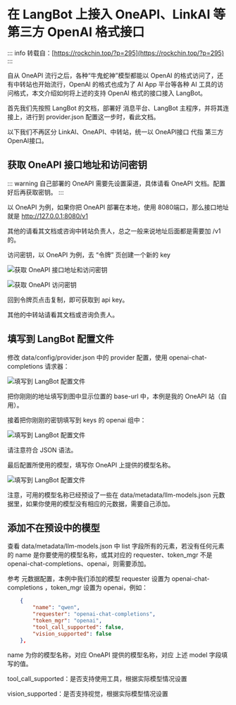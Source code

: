 # 在 LangBot 上接入 OneAPI、LinkAI 等第三方 OpenAI 格式接口

::: info 
转载自：[https://rockchin.top/?p=295](https://rockchin.top/?p=295)
:::

自从 OneAPI 流行之后，各种“牛鬼蛇神”模型都能以 OpenAI 的格式访问了，还有中转站也开始流行，OpenAI 的格式也成为了 AI App 平台等各种 AI 工具的访问格式，本文介绍如何将上述的支持 OpenAI 格式的接口接入 LangBot。

首先我们先按照 LangBot 的文档，部署好 消息平台、LangBot 主程序，并将其连接上，进行到 provider.json 配置这一步时，看此文档。

以下我们不再区分 LinkAI、OneAPI、中转站，统一以 OneAPI接口 代指 第三方OpenAI接口。

## 获取 OneAPI 接口地址和访问密钥

::: warning 
自己部署的 OneAPI 需要先设置渠道，具体请看 OneAPI 文档。配置好后再获取密钥。
:::

以 OneAPI 为例，如果你把 OneAPI 部署在本地，使用 8080端口，那么接口地址就是 http://127.0.0.1:8080/v1

其他的请看其文档或咨询中转站负责人，总之一般来说地址后面都是需要加 /v1 的。

访问密钥，以 OneAPI 为例，去 “令牌” 页创建一个新的 key

![获取 OneAPI 接口地址和访问密钥](/assets/image/one-api-01.png)

![获取 OneAPI 访问密钥](/assets/image/one-api-02.png)

回到令牌页点击复制，即可获取到 api key。

其他的中转站请看其文档或咨询负责人。

## 填写到 LangBot 配置文件

修改 data/config/provider.json 中的 provider 配置，使用 openai-chat-completions 请求器：

![填写到 LangBot 配置文件](/assets/image/one-api-03.png)

把你刚刚的地址填写到图中显示位置的 base-url 中，本例是我的 OneAPI 站（自用）。

接着把你刚刚的密钥填写到 keys 的 openai 组中：

![填写到 LangBot 配置文件](/assets/image/one-api-04.png)

请注意符合 JSON 语法。

最后配置所使用的模型，填写你 OneAPI 上提供的模型名称。

![填写到 LangBot 配置文件](/assets/image/one-api-05.png)


注意，可用的模型名称已经预设了一些在 data/metadata/llm-models.json 元数据里，如果你使用的模型没有相应的元数据，需要自己添加。

## 添加不在预设中的模型

查看 data/metadata/llm-models.json 中 list 字段所有的元素，若没有任何元素的 name 是你要使用的模型名称，或其对应的 requester、token_mgr 不是 openai-chat-completions、openai，则需要添加。

参考 元数据配置，本例中我们添加的模型 requester 设置为 openai-chat-completions ，token_mgr 设置为 openai，例如：

```json
    {
        "name": "qwen",
        "requester": "openai-chat-completions",
        "token_mgr": "openai",
        "tool_call_supported": false,
        "vision_supported": false
    },
```

name 为你的模型名称，对应 OneAPI 提供的模型名称，对应 上述 model 字段填写的值。

tool_call_supported：是否支持使用工具，根据实际模型情况设置

vision_supported：是否支持视觉，根据实际模型情况设置